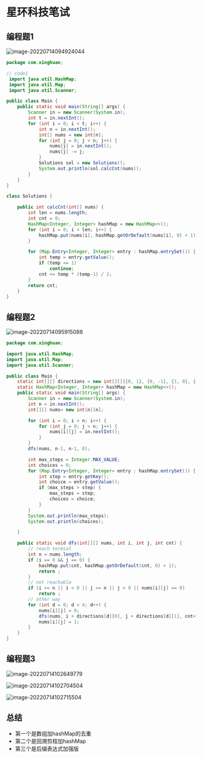 # 星环科技笔试

## 编程题1

![image-20220714094924044](https://madao33-static.oss-cn-hangzhou.aliyuncs.com/madao33blog/post/image-20220714094924044.png)



```java
package com.xinghuan;

// code1
 import java.util.HashMap;
 import java.util.Map;
 import java.util.Scanner;

public class Main {
    public static void main(String[] args) {
        Scanner in = new Scanner(System.in);
        int t = in.nextInt();
        for (int i = 0; i < t; i++) {
            int n = in.nextInt();
            int[] nums = new int[n];
            for (int j = 0; j < n; j++) {
                nums[j] = in.nextInt();
                nums[j] -= j;
            }
            Solutions sol = new Solutions();
            System.out.println(sol.calcCnt(nums));
        }
    }
}

class Solutions {

    public int calcCnt(int[] nums) {
        int len = nums.length;
        int cnt = 0;
        HashMap<Integer, Integer> hashMap = new HashMap<>();
        for (int i = 0; i < len; i++) {
            hashMap.put(nums[i], hashMap.getOrDefault(nums[i], 0) + 1);
        }

        for (Map.Entry<Integer, Integer> entry : hashMap.entrySet()) {
            int temp = entry.getValue();
            if (temp <= 1)
                continue;
            cnt += temp * (temp-1) / 2;
        }
        return cnt;
    }
}

```

## 编程题2

![image-20220714095915086](https://madao33-static.oss-cn-hangzhou.aliyuncs.com/madao33blog/post/image-20220714095915086.png)



```java
package com.xinghuan;

import java.util.HashMap;
import java.util.Map;
import java.util.Scanner;

public class Main {
    static int[][] directions = new int[][]{{0, 1}, {0, -1}, {1, 0}, {-1, 0}};
    static HashMap<Integer, Integer> hashMap = new HashMap<>();
    public static void main(String[] args) {
        Scanner in = new Scanner(System.in);
        int n = in.nextInt();
        int[][] nums= new int[n][n];

        for (int i = 0; i < n; i++) {
            for (int j = 0; j < n; j++) {
                nums[i][j] = in.nextInt();
            }
        }
        dfs(nums, n-1, n-1, 0);

        int max_steps = Integer.MAX_VALUE;
        int choices = 0;
        for (Map.Entry<Integer, Integer> entry : hashMap.entrySet()) {
            int step = entry.getKey();
            int choice = entry.getValue();
            if (max_steps > step) {
                max_steps = step;
                choices = choice;
            }
        }
        System.out.println(max_steps);
        System.out.println(choices);

    }

    public static void dfs(int[][] nums, int i, int j, int cnt) {
        // reach termial
        int n = nums.length;
        if (i == 0 && j == 0) {
            hashMap.put(cnt, hashMap.getOrDefault(cnt, 0) + 1);
            return ;
        }
        // not reachable
        if (i >= n || i < 0 || j >= n || j < 0 || nums[i][j] == 0)
            return ;
        // other way
        for (int d = 0; d < 4; d++) {
            nums[i][j] = 0;
            dfs(nums, i + directions[d][0], j + directions[d][1], cnt+1);
            nums[i][j] = 1;
        }
    }
}

```

## 编程题3

![image-20220714102649779](https://madao33-static.oss-cn-hangzhou.aliyuncs.com/madao33blog/post/image-20220714102649779.png)

![image-20220714102704504](https://madao33-static.oss-cn-hangzhou.aliyuncs.com/madao33blog/post/image-20220714102704504.png)

![image-20220714102715504](https://madao33-static.oss-cn-hangzhou.aliyuncs.com/madao33blog/post/image-20220714102715504.png)

## 总结

* 第一个是数组加hashMap的去重
* 第二个是回溯剪枝加hashMap
* 第三个是后缀表达式加强版